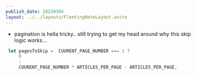 ```yaml
---
publish_date: 20220304    
layout: ../../layouts/FleetingNoteLayout.astro
---
```

- pagination is hella tricky.. still trying to get my head around why this skip logic works...

```js
 let pagesToSkip =  CUURENT_PAGE_NUMBER === 1 ? 
	 0
	 : 
     CUURENT_PAGE_NUMBER * ARTICLES_PER_PAGE - ARTICLES_PER_PAGE,
```
